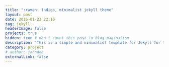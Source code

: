 ```yaml
---
title: ":ramen: Indigo, minimalist jekyll theme"
layout: post
date: 2016-01-23 22:10
tag: jekyll
headerImage: false
projects: true
hidden: true # don't count this post in blog pagination
description: "This is a simple and minimalist template for Jekyll for those who likes to eat noodles."
category: project
# author: johndoe
externalLink: false
---
```


